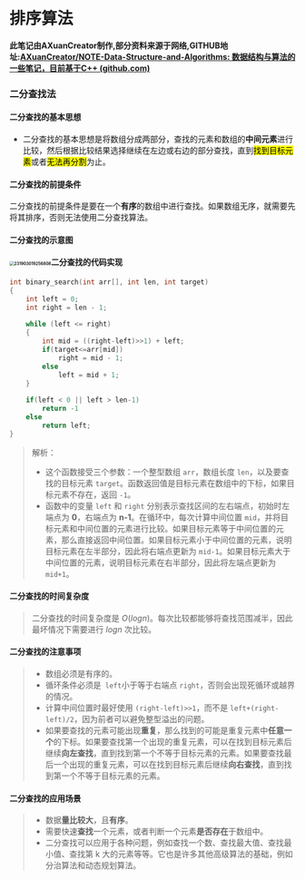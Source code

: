 # 排序算法

**此笔记由AXuanCreator制作,部分资料来源于网络,GITHUB地址:[AXuanCreator/NOTE-Data-Structure-and-Algorithms: 数据结构与算法的一些笔记，目前基于C++ (github.com)](https://github.com/AXuanCreator/NOTE-Data-Structure-and-Algorithms)**



### 二分查找法

#### 二分查找的基本思想

* 二分查找的基本思想是将数组分成两部分，查找的元素和数组的**中间元素**进行比较，然后根据比较结果选择继续在左边或右边的部分查找，直到<mark>找到目标元素</mark>或者<mark>无法再分割</mark>为止。

#### 二分查找的前提条件
二分查找的前提条件是要在一个**有序**的数组中进行查找。如果数组无序，就需要先将其排序，否则无法使用二分查找算法。

#### 二分查找的示意图
#### <img src="https://axuan-picture.oss-cn-guangzhou.aliyuncs.com/D:%5CFiles_Work%5CPicGo%5Cimage231903019256808.gif" alt="231903019256808" style="zoom:50%;" />二分查找的代码实现

```cpp
int binary_search(int arr[], int len, int target)
{
    int left = 0;
    int right = len - 1;
    
    while (left <= right)
    {
        int mid = ((right-left)>>1) + left;
        if(target<=arr[mid])
            right = mid - 1;
        else
            left = mid + 1;
    }
    
    if(left < 0 || left > len-1)
        return -1
    else
        return left;
}
```

>解析：
> * 这个函数接受三个参数：一个整型数组 `arr`，数组长度 `len`，以及要查找的目标元素 `target`。函数返回值是目标元素在数组中的下标，如果目标元素不存在，返回 `-1`。
>* 函数中的变量 `left` 和 `right` 分别表示查找区间的左右端点，初始时左端点为 **0**，右端点为 **n-1**。在循环中，每次计算中间位置 `mid`，并将目标元素和中间位置的元素进行比较。如果目标元素等于中间位置的元素，那么直接返回中间位置。如果目标元素小于中间位置的元素，说明目标元素在左半部分，因此将右端点更新为 `mid-1`。如果目标元素大于中间位置的元素，说明目标元素在右半部分，因此将左端点更新为 `mid+1`。

#### 二分查找的时间复杂度
>二分查找的时间复杂度是 $O(logn)$。每次比较都能够将查找范围减半，因此最坏情况下需要进行 $logn$ 次比较。

#### 二分查找的注意事项
> * 数组必须是有序的。
> * 循环条件必须是` left`小于等于右端点 `right`，否则会出现死循环或越界的情况。
> * 计算中间位置时最好使用 `(right-left)>>1`，而不是 `left+(right-left)/2`，因为前者可以避免整型溢出的问题。
>* 如果要查找的元素可能出现**重复**，那么找到的可能是重复元素中**任意一个**的下标。如果要查找第一个出现的重复元素，可以在找到目标元素后继续**向左查找**，直到找到第一个不等于目标元素的元素。如果要查找最后一个出现的重复元素，可以在找到目标元素后继续**向右查找**，直到找到第一个不等于目标元素的元素。

#### 二分查找的应用场景
>* 数据**量比较大**，且**有序**。
>* 需要快速**查找**一个元素，或者判断一个元素**是否存在**于数组中。
>* 二分查找可以应用于各种问题，例如查找一个数、查找最大值、查找最小值、查找第 k 大的元素等等。它也是许多其他高级算法的基础，例如分治算法和动态规划算法。

